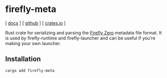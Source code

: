 # firefly-meta

[ [docs](https://docs.rs/firefly-meta/latest/firefly_meta/) ] [ [github](https://github.com/firefly-zero/firefly-meta) ] [ [crates.io](https://crates.io/crates/firefly-meta) ]

Rust crate for serializing and parsing the [Firefly Zero](https://fireflyzero.com/) metadata file format. It is used by firefly-runtime and firefly-launcher and can be useful if you're making your own launcher.

## Installation

```bash
cargo add firefly-meta
```
